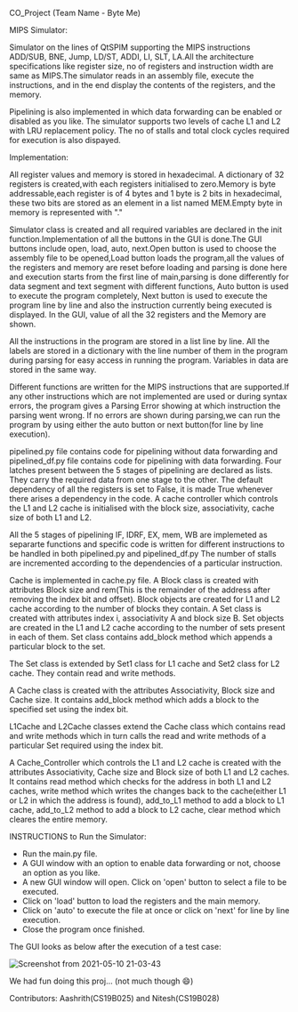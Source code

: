 CO_Project (Team Name - Byte Me)

MIPS Simulator:

Simulator on the lines of QtSPIM supporting the MIPS instructions ADD/SUB, BNE, Jump, LD/ST, ADDI, LI, SLT, LA.All the architecture specifications like register size, no of registers and instruction width are same as MIPS.The simulator reads in an assembly file, execute the instructions, and in the end display the contents of the registers, and the memory.

Pipelining is also implemented in which data forwarding can be enabled or disabled as you like.
The simulator supports two levels of cache L1 and L2 with LRU replacement policy.
The no of stalls and total clock cycles required for execution is also dispayed.

Implementation:

All register values and memory is stored in hexadecimal.
A dictionary of 32 registers is created,with each registers initialised to zero.Memory is byte addressable,each register is of 4 bytes and 1 byte is 2 bits in hexadecimal, these two bits are stored as an element in a list named MEM.Empty byte in memory is represented with "."

Simulator class is created and all required variables are declared in the init function.Implementation of all the buttons in the GUI is done.The GUI buttons include open, load, auto, next.Open button is used to choose the assembly file to be opened,Load button loads the program,all the values of the registers and memory  are reset before loading and parsing is done here and execution starts from the first line of main,parsing is done differently for data segment and text segment with different functions, Auto button is used to execute the program completely, Next button is used to execute the program line by line and also the instruction currently being executed is displayed.
In the GUI, value of all the 32 registers and the Memory are shown.

All the instructions in the program are stored in a list line by line.
All the labels are stored in a dictionary with the line number of them in the program during parsing for easy access in running the program.
Variables in data are stored in the same way.

Different functions are written for the MIPS instructions that are supported.If any other instructions which are not implemented are used or during syntax errors, the program gives a Parsing Error showing at which instruction the parsing went wrong.
If no errors are shown during parsing,we can run the program by using either the auto button or next button(for line by line execution).

pipelined.py file contains code for pipelining without data forwarding and pipelined_df.py file contains code for pipelining with data forwarding.
Four latches present between the 5 stages of pipelining are declared as lists. They carry the required data from one stage to the other.
The default dependency of all the registers is set to False, it is made True whenever there arises a dependency in the code.
A cache controller which controls the L1 and L2 cache is initialised with the block size, associativity, cache size of both L1 and L2.

All the 5 stages of pipelining IF, IDRF, EX, mem, WB are implemeted as separarte functions and specific code is written for different instructions to be handled in both pipelined.py and pipelined_df.py
The number of stalls are incremented according to the dependencies of a particular instruction.

Cache is implemented in cache.py file.
A Block class is created with attributes Block size and rem(This is the remainder of the address after removing the index bit and offset). Block objects are created for L1 and L2 cache according to the number of blocks they contain.
A Set class is created with attributes index i, associativity A and block size B. Set objects are created in the L1 and L2 cache according to the number of sets present in each of them. Set class contains add_block method which appends a particular block to the set.

The Set class is extended by Set1 class for L1 cache and Set2 class for L2 cache. They contain read and write methods.

A Cache class is created with the attributes Associativity, Block size and Cache size. It contains add_block method which adds a block to the specified set using the index bit.

L1Cache and L2Cache classes extend the Cache class which contains read and write methods which in turn calls the read and write methods of a particular Set required using the index bit.

A Cache_Controller which controls the L1 and L2 cache is created with the attributes Associativity, Cache size and Block size of both L1 and L2 caches. It contains read method which checks for the address in both L1 and L2 caches, write method which writes the changes back to the cache(either L1 or L2 in which the address is found), add_to_L1 method to add a block to L1 cache, add_to_L2 method to add a block to L2 cache, clear method which cleares the entire memory.


INSTRUCTIONS to Run the Simulator:
 - Run the main.py file.
 - A GUI window with an option to enable data forwarding or not, choose an option as you like.
 - A new GUI window will open. Click on 'open' button to select a file to be executed.
 - Click on 'load' button to load the registers and the main memory.
 - Click on 'auto' to execute the file at once or click on 'next' for line by line execution.
 - Close the program once finished.

The GUI looks as below after the execution of a test case:


 
 ![Screenshot from 2021-05-10 21-03-43](https://user-images.githubusercontent.com/63637200/117685372-84d99580-b1d3-11eb-88d7-baeb86d38c12.png)


 
We had fun doing this proj... (not much though 😄)

Contributors: Aashrith(CS19B025) and Nitesh(CS19B028)
